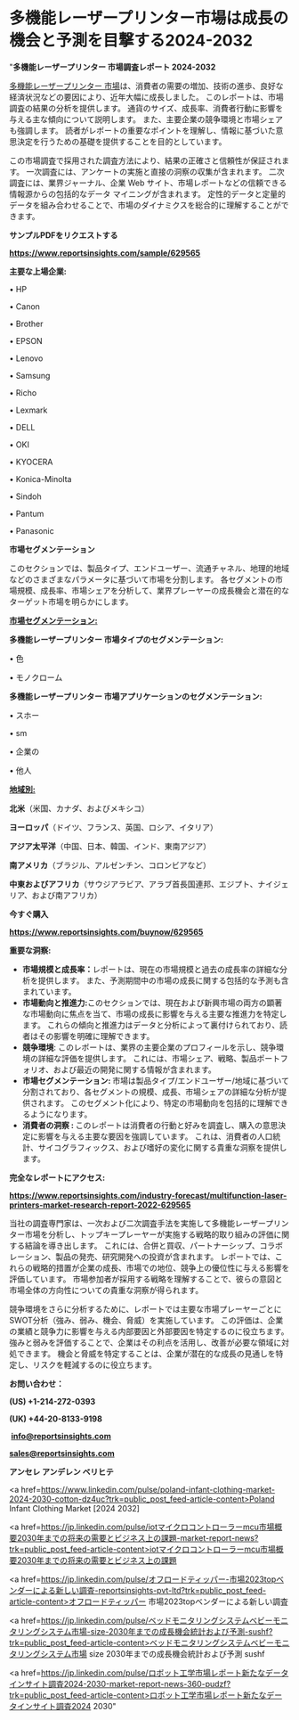 # 多機能レーザープリンター市場は成長の機会と予測を目撃する2024-2032

"<strong>多機能レーザープリンター 市場調査レポート 2024-2032</strong>

<a href=https://www.reportsinsights.com/sample/629565>多機能レーザープリンター 市場</a>は、消費者の需要の増加、技術の進歩、良好な経済状況などの要因により、近年大幅に成長しました。 このレポートは、市場調査の結果の分析を提供します。 通貨のサイズ、成長率、消費者行動に影響を与える主な傾向について説明します。 また、主要企業の競争環境と市場シェアも強調します。 読者がレポートの重要なポイントを理解し、情報に基づいた意思決定を行うための基礎を提供することを目的としています。

この市場調査で採用された調査方法により、結果の正確さと信頼性が保証されます。 一次調査には、アンケートの実施と直接の洞察の収集が含まれます。 二次調査には、業界ジャーナル、企業 Web サイト、市場レポートなどの信頼できる情報源からの包括的なデータ マイニングが含まれます。 定性的データと定量的データを組み合わせることで、市場のダイナミクスを総合的に理解することができます。

<strong><b>サンプルPDFをリクエストする</b></strong>

<a href=https://www.reportsinsights.com/sample/629565><strong><u>https://www.reportsinsights.com/sample/629565</u></strong></a>

<strong>主要な上場企業:</strong>

• HP

• Canon

• Brother

• EPSON

• Lenovo

• Samsung

• Richo

• Lexmark

• DELL

• OKI

• KYOCERA

• Konica-Minolta

• Sindoh

• Pantum

• Panasonic

<strong>市場セグメンテーション</strong>

このセクションでは、製品タイプ、エンドユーザー、流通チャネル、地理的地域などのさまざまなパラメータに基づいて市場を分割します。 各セグメントの市場規模、成長率、市場シェアを分析して、業界プレーヤーの成長機会と潜在的なターゲット市場を明らかにします。

<strong><u>市場セグメンテーション</u></strong><strong><u>:</u></strong>

<strong>多機能レーザープリンター 市場タイプのセグメンテーション:</strong>

• 色

• モノクローム

<strong>多機能レーザープリンター 市場アプリケーションのセグメンテーション:</strong>

• スホー

• sm

• 企業の

• 他人

<strong><u>地域別</u></strong><strong><u>:</u></strong>

<strong>北米</strong>（米国、カナダ、およびメキシコ）

<strong>ヨーロッパ</strong>（ドイツ、フランス、英国、ロシア、イタリア）

<strong>アジア太平洋</strong>（中国、日本、韓国、インド、東南アジア）

<strong>南アメリカ</strong>（ブラジル、アルゼンチン、コロンビアなど）

<strong>中東およびアフリカ</strong>（サウジアラビア、アラブ首長国連邦、エジプト、ナイジェリア、および南アフリカ）

<strong>今すぐ購入</strong>

<a href=https://www.reportsinsights.com/buynow/629565><strong><u>https://www.reportsinsights.com/buynow/629565</u></strong></a>

<strong>重要な洞察:</strong>
<ul>
  <li><strong>市場規模と成長率：</strong>レポートは、現在の市場規模と過去の成長率の詳細な分析を提供します。 また、予測期間中の市場の成長に関する包括的な予測も含まれています。</li>
  <li><strong>市場動向と推進力:</strong>このセクションでは、現在および新興市場の両方の顕著な市場動向に焦点を当て、市場の成長に影響を与える主要な推進力を特定します。 これらの傾向と推進力はデータと分析によって裏付けられており、読者はその影響を明確に理解できます。</li>
  <li><strong>競争環境</strong>: このレポートは、業界の主要企業のプロフィールを示し、競争環境の詳細な評価を提供します。 これには、市場シェア、戦略、製品ポートフォリオ、および最近の開発に関する情報が含まれます。</li>
  <li><strong>市場セグメンテーション: </strong>市場は製品タイプ/エンドユーザー/地域に基づいて分割されており、各セグメントの規模、成長、市場シェアの詳細な分析が提供されます。 このセグメント化により、特定の市場動向を包括的に理解できるようになります。</li>
  <li><strong>消費者の洞察 : </strong>このレポートは消費者の行動と好みを調査し、購入の意思決定に影響を与える主要な要因を強調しています。 これは、消費者の人口統計、サイコグラフィックス、および嗜好の変化に関する貴重な洞察を提供します。</li>
</ul>
<strong>完全なレポートにアクセス:</strong>

<a href=https://www.reportsinsights.com/industry-forecast/multifunction-laser-printers-market-research-report-2022-629565><strong><u><b>https://www.reportsinsights.com/industry-forecast/multifunction-laser-printers-market-research-report-2022-629565</b></u></strong></a>

当社の調査専門家は、一次および二次調査手法を実施して多機能レーザープリンター市場を分析し、トップキープレーヤーが実施する戦略的取り組みの評価に関する結論を導き出します。 これには、合併と買収、パートナーシップ、コラボレーション、製品の発売、研究開発への投資が含まれます。 レポートでは、これらの戦略的措置が企業の成長、市場での地位、競争上の優位性に与える影響を評価しています。 市場参加者が採用する戦略を理解することで、彼らの意図と市場全体の方向性についての貴重な洞察が得られます。

競争環境をさらに分析するために、レポートでは主要な市場プレーヤーごとにSWOT分析（強み、弱み、機会、脅威）を実施しています。 この評価は、企業の業績と競争力に影響を与える内部要因と外部要因を特定するのに役立ちます。 強みと弱みを評価することで、企業はその利点を活用し、改善が必要な領域に対処できます。 機会と脅威を特定することは、企業が潜在的な成長の見通しを特定し、リスクを軽減するのに役立ちます。

<strong>お問い合わせ：</strong>

<strong>(US) +1-214-272-0393</strong>

<strong>(UK) +44-20-8133-9198</strong>

<strong> </strong><a href=info@reportsinsights.com><strong><u>info@reportsinsights.com</u></strong></a>

<a href=sales@reportsinsights.com><strong><u>sales@reportsinsights.com</u></strong></a>

<strong>アンセレ アンデレン ベリヒテ</strong>

<a href=https://www.linkedin.com/pulse/poland-infant-clothing-market-2024-2030-cotton-dz4uc?trk=public_post_feed-article-content>Poland Infant Clothing Market [2024 2032]</a>

<a href=https://jp.linkedin.com/pulse/iotマイクロコントローラーmcu市場概要2030年までの将来の需要とビジネス上の課題-market-report-news?trk=public_post_feed-article-content>iotマイクロコントローラーmcu市場概要2030年までの将来の需要とビジネス上の課題</a>

<a href=https://jp.linkedin.com/pulse/オフロードティッパー-市場2023topベンダーによる新しい調査-reportsinsights-pvt-ltd?trk=public_post_feed-article-content>オフロードティッパー 市場2023topベンダーによる新しい調査</a>

<a href=https://jp.linkedin.com/pulse/ベッドモニタリングシステムベビーモニタリングシステム市場-size-2030年までの成長機会統計および予測-sushf?trk=public_post_feed-article-content>ベッドモニタリングシステムベビーモニタリングシステム市場 size 2030年までの成長機会統計および予測 sushf</a>

<a href=https://jp.linkedin.com/pulse/ロボット工学市場レポート新たなデータインサイト調査2024-2030-market-report-news-360-pudzf?trk=public_post_feed-article-content>ロボット工学市場レポート新たなデータインサイト調査2024 2030</a>"
